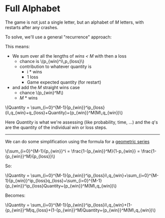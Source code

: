 # Full Alphabet

The game is not just a single letter, but an alphabet of *M* letters, with restarts after any crashes.

To solve, we'll use a general "recurrence" approach:

This means:

* We sum over all the lengths of *wins < M* with then a loss
  * chance is \\(p_{win}\^i\\,p_{loss}\\)
  * contribution to whatever quantity is
    * i * wins
    * 1 loss
    * Game expected quantity (for restart)
* and add the *M* straight wins case
  * chance \\(p_{win}\^M\\)
  * *M* * wins
  
\\(Quantity = \sum_{i=0}\^{M-1}{p_{win}}\^ip_{loss}(i\\,q_{win}+q_{loss}+Quantity)+{p_{win}}\^M(M\\,q_{win})\\)

Here *Quantity* is what we're assessing (like probability, time, ...) and the *q*'s are the quantity of the individual win or loss steps.

----

We can do some simplification using the formula for a [geometric series](https://en.wikipedia.org/wiki/Geometric_series)

\\(\sum_{i=0}\^{M-1}{p_{win}}\^i = \frac{1-{p_{win}}^M}{1-p_{win}} = \frac{1-{p_{win}}^M}{p_{loss}}\\)

So:

\\(Quantity = \sum_{i=0}\^{M-1}{p_{win}}\^ip_{loss}i\\,q_{win}+\sum_{i=0}\^{M-1}{p_{win}}\^ip_{loss}q_{loss}+\sum_{i=0}\^{M-1}{p_{win}}\^ip_{loss}Quantity+{p_{win}}\^M(M\\,q_{win})\\)

Becomes:

\\(Quantity = \sum_{i=0}\^{M-1}{p_{win}}\^ip_{loss}i\\,q_{win}+(1-{p_{win}}^M)q_{loss}+(1-{p_{win}}^M)Quantity+{p_{win}}\^M(M\\,q_{win})\\)

